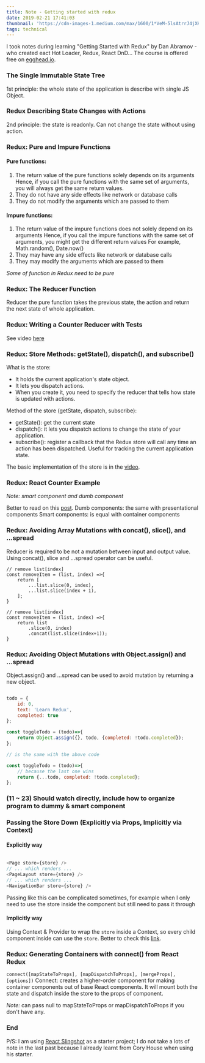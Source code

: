 ```yaml
---
title: Note - Getting started with redux
date: 2019-02-21 17:41:03
thumbnail: 'https://cdn-images-1.medium.com/max/1600/1*VeM-5lsAtrrJ4jXH96h5kg.png'
tags: technical
---
```


I took notes during learning "Getting Started with Redux" by Dan Abramov - who created eact Hot Loader, Redux, React DnD...
The course is offered free on [egghead.io](https://egghead.io/courses/getting-started-with-redux). 

<!-- more -->

### The Single Immutable State Tree

1st principle: the whole state of the application is describe with single JS Object.

### Redux Describing State Changes with Actions

2nd principle: the state is readonly. Can not change the state without using action.

### Redux: Pure and Impure Functions

#### Pure functions: 
1. The return value of the pure functions solely depends on its arguments Hence, if you call the pure functions with the same set of arguments, you will always get the same return values.
2. They do not have any side effects like net­work or data­base calls
3. They do not mod­ify the arguments which are passed to them
  
#### Impure functions:
1. The return value of the impure functions does not solely depend on its arguments Hence, if you call the impure functions with the same set of arguments, you might get the different return values For example, Math.random(), Date.now()
2. They may have any side effects like net­work or data­base calls
3. They may modify the arguments which are passed to them

_Some of function in Redux need to be pure_

### Redux: The Reducer Function

Reducer the pure function takes the previous state, the action and return the next state of whole application.

### Redux: Writing a Counter Reducer with Tests

See video [here](https://egghead.io/lessons/react-redux-writing-a-counter-reducer-with-tests)

### Redux: Store Methods: getState(), dispatch(), and subscribe()

What is the store: 
- It holds the current application's state object.
- It lets you dispatch actions. 
- When you create it, you need to specify the reducer that tells how state is updated with actions.

Method of the store (getState, dispatch, subscribe):
- getState(): get the current state
- dispatch(): it lets you dispatch actions to change the state of your application.
- subscribe(): register a callback that the Redux store will call any time an action has been dispatched. Useful for tracking the current application state.

The basic implementation of the store is in the [video](https://egghead.io/lessons/react-redux-implementing-store-from-scratch).

### Redux: React Counter Example

_Note: smart component and dumb component_ 

Better to read on this [post](https://medium.com/@dan_abramov/smart-and-dumb-components-7ca2f9a7c7d0).
Dumb components: the same with presentational components
Smart components: is equal with container components

### Redux: Avoiding Array Mutations with concat(), slice(), and ...spread

Reducer is required to be not a mutation between input and output value. Using concat(), slice and ...spread operator can be useful.

```
// remove list[index]
const removeItem = (list, index) =>{
    return [
        ...list.slice(0, index),
        ...list.slice(index + 1),
    ];
}

// remove list[index]
const removeItem = (list, index) =>{
    return list
        .slice(0, index)
        .concat(list.slice(index+1));
}
```

### Redux: Avoiding Object Mutations with Object.assign() and ...spread

Object.assign() and ...spread can be used to avoid mutation by returning a new object.

```javascript

todo = {
    id: 0,
    text: 'Learn Redux',
    completed: true
};

const toggleTodo = (todo)=>{
    return Object.assign({}, todo, {completed: !todo.completed});
};

// is the same with the above code

const toggleTodo = (todo)=>{
    // because the last one wins
    return {...todo, completed: !todo.completed};
};

```

### (11 ~ 23) Should watch directly, include how to organize program to dummy & smart component 

### Passing the Store Down (Explicitly via Props, Implicitly via Context)

#### Explicitly way

```javascript

<Page store={store} />
// ... which renders ...
<PageLayout store={store} />
// ... which renders ...
<NavigationBar store={store} />
```

Passing like this can be complicated sometimes, for example when I only need to use the store inside the <NavigationBar> component but still need to pass it through <PageLayout> 

#### Implicitly way
Using Context & Provider to wrap the ```store``` inside a Context, so every child component inside can use the ```store```. Better to check this [link](https://reactjs.org/docs/context.html).


### Redux: Generating Containers with connect() from React Redux

```connect([mapStateToProps], [mapDispatchToProps], [mergeProps], [options])```
Connect: creates a higher-order component for making container components out of base React components. It will mount both the state and dispatch inside the store to the props of component.

_Note:_ can pass null to mapStateToProps or mapDispatchToProps if you don't have any.

### End

P/S: I am using [React Slingshot](https://github.com/coryhouse/react-slingshot/) as a starter project; I do not take a lots of note in the last past because I already learnt from Cory House when using his starter.